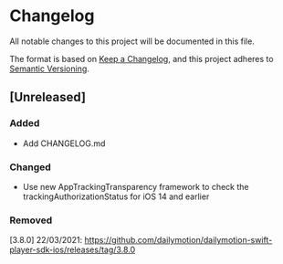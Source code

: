 # Changelog
All notable changes to this project will be documented in this file.

The format is based on [Keep a Changelog](https://keepachangelog.com/en/1.0.0/),
and this project adheres to [Semantic Versioning](https://semver.org/spec/v2.0.0.html).

## [Unreleased]
### Added
- Add CHANGELOG.md

### Changed
- Use new AppTrackingTransparency framework to check the trackingAuthorizationStatus for iOS 14 and earlier 

### Removed

[3.8.0] 22/03/2021: https://github.com/dailymotion/dailymotion-swift-player-sdk-ios/releases/tag/3.8.0